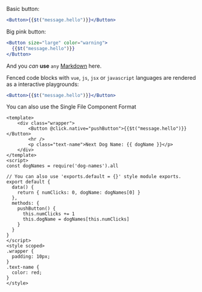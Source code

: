 Basic button:

```jsx
<Button>{{$t("message.hello")}}</Button>
```

Big pink button:

```jsx
<Button size="large" color="warning">
  {{$t("message.hello")}}
</Button>
```

And you _can_ **use** `any` [Markdown](http://daringfireball.net/projects/markdown/) here.

Fenced code blocks with `vue`, `js`, `jsx` or `javascript` languages are rendered as a interactive playgrounds:

```jsx
<Button>{{$t("message.hello")}}</Button>
```

You can also use the Single File Component Format

```vue
<template>
    <div class="wrapper">
        <Button @click.native="pushButton">{{$t("message.hello")}}</Button>
        <hr />
        <p class="text-name">Next Dog Name: {{ dogName }}</p>
    </div>
</template>
<script>
const dogNames = require('dog-names').all

// You can also use 'exports.default = {}' style module exports.
export default {
  data() {
    return { numClicks: 0, dogName: dogNames[0] }
  },
  methods: {
    pushButton() {
      this.numClicks += 1
      this.dogName = dogNames[this.numClicks]
    }
  }
}
</script>
<style scoped>
.wrapper {
  padding: 10px;
}
.text-name {
  color: red;
}
</style>
```
